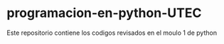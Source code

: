 # programacion-en-python-UTEC
Este repositorio contiene los codigos revisados en el moulo 1 de python
